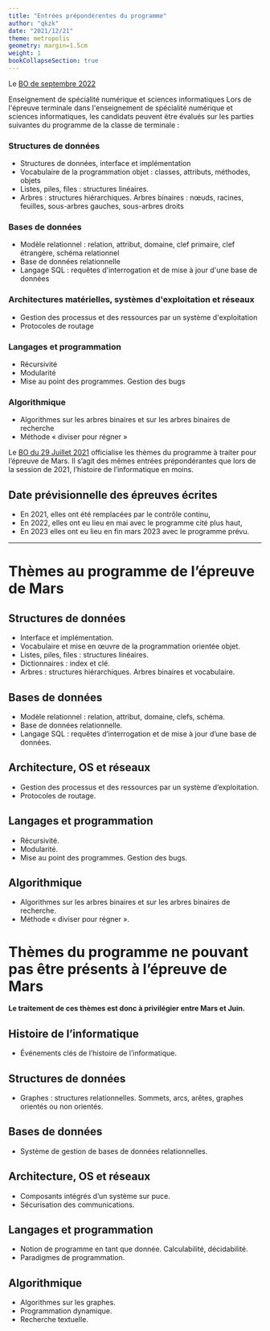 ```yaml
---
title: "Entrées prépondérentes du programme"
author: "qkzk"
date: "2021/12/21"
theme: metropolis
geometry: margin=1.5cm
weight: 1
bookCollapseSection: true
---
```


Le [BO de septembre 2022](https://www.education.gouv.fr/bo/22/Hebdo36/MENE2227884N.htm)

Enseignement de spécialité numérique et sciences informatiques
Lors de l'épreuve terminale dans l'enseignement de spécialité numérique et sciences informatiques, les candidats peuvent être évalués sur les parties suivantes du programme de la classe de terminale :

### Structures de données

- Structures de données, interface et implémentation
- Vocabulaire de la programmation objet : classes, attributs, méthodes, objets
- Listes, piles, files : structures linéaires.
- Arbres : structures hiérarchiques. Arbres binaires : nœuds, racines, feuilles, sous-arbres gauches, sous-arbres droits

### Bases de données

- Modèle relationnel : relation, attribut, domaine, clef primaire, clef étrangère, schéma relationnel
- Base de données relationnelle
- Langage SQL : requêtes d'interrogation et de mise à jour d'une base de données

### Architectures matérielles, systèmes d'exploitation et réseaux

- Gestion des processus et des ressources par un système d'exploitation
- Protocoles de routage

### Langages et programmation

- Récursivité
- Modularité
- Mise au point des programmes. Gestion des bugs

### Algorithmique

- Algorithmes sur les arbres binaires et sur les arbres binaires de recherche
- Méthode « diviser pour régner »

Le [BO du 29 Juillet
2021](https://www.education.gouv.fr/bo/21/Hebdo30/MENE2121274N.htm) officialise
les thèmes du programme à traiter pour l’épreuve de Mars. Il s’agit des mêmes
entrées prépondérantes que lors de la session de 2021, l’histoire de
l’informatique en moins.

## Date prévisionnelle des épreuves écrites

- En 2021, elles ont été remplacées par le contrôle continu,
- En 2022, elles ont eu lieu en mai avec le programme cité plus haut,
- En 2023 elles ont eu lieu en fin mars 2023 avec le programme prévu.

---

# Thèmes au programme de l’épreuve de Mars

## Structures de données

- Interface et implémentation.
- Vocabulaire et mise en œuvre de la programmation orientée objet.
- Listes, piles, files : structures linéaires.
- Dictionnaires : index et clé.
- Arbres : structures hiérarchiques. Arbres binaires et vocabulaire.

## Bases de données

- Modèle relationnel : relation, attribut, domaine, clefs, schéma.
- Base de données relationnelle.
- Langage SQL : requêtes d’interrogation et de mise à jour d’une base de données.

## Architecture, OS et réseaux

- Gestion des processus et des ressources par un système d’exploitation.
- Protocoles de routage.

## Langages et programmation

- Récursivité.
- Modularité.
- Mise au point des programmes. Gestion des bugs.

## Algorithmique

- Algorithmes sur les arbres binaires et sur les arbres binaires de recherche.
- Méthode « diviser pour régner ».

# Thèmes du programme ne pouvant pas être présents à l’épreuve de Mars

**Le traitement de ces thèmes est donc à privilégier entre Mars et Juin.**

## Histoire de l’informatique

- Événements clés de l’histoire de l’informatique.

## Structures de données

- Graphes : structures relationnelles. Sommets, arcs, arêtes, graphes orientés ou non orientés.

## Bases de données

- Système de gestion de bases de données relationnelles.

## Architecture, OS et réseaux

- Composants intégrés d’un système sur puce.
- Sécurisation des communications.

## Langages et programmation

- Notion de programme en tant que donnée. Calculabilité, décidabilité.
- Paradigmes de programmation.

## Algorithmique

- Algorithmes sur les graphes.
- Programmation dynamique.
- Recherche textuelle.
